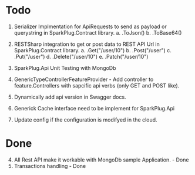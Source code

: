 # Todo

1. Serializer Implmentation for ApiRequests to send as payload or querystring in SparkPlug.Contract library. 
    a. .ToJson()
    b. .ToBase64()

2. RESTSharp integration to get or post data to REST API Url in SparkPlug.Contract library. 
    a. .Get("/user/10")
    b. .Post("/user")
    c. .Put("/user")
    d. .Delete("/user/10")
    e. .Patch("/user/10")

3. SparkPlug.Api Unit Testing with MongoDb
5. GenericTypeControllerFeatureProvider - Add controller to feature.Controllers with sapcific api verbs (only GET and POST like).
6. Dynamically add api version in Swagger docs.
8. Generick Cache interface need to be implement for SparkPlug.Api
9. Update config if the configuration is modifyed in the cloud.




# Done

4. All Rest API make it workable with MongoDb sample Application. - Done
7. Transactions handling - Done